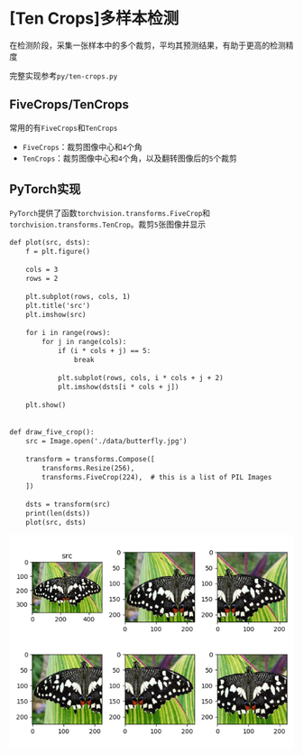 
# [Ten Crops]多样本检测

在检测阶段，采集一张样本中的多个裁剪，平均其预测结果，有助于更高的检测精度

完整实现参考`py/ten-crops.py`

## FiveCrops/TenCrops

常用的有`FiveCrops`和`TenCrops`

* `FiveCrops`：裁剪图像中心和`4`个角
* `TenCrops`：裁剪图像中心和`4`个角，以及翻转图像后的`5`个裁剪

## PyTorch实现

`PyTorch`提供了函数`torchvision.transforms.FiveCrop`和`torchvision.transforms.TenCrop`。裁剪`5`张图像并显示

```
def plot(src, dsts):
    f = plt.figure()

    cols = 3
    rows = 2

    plt.subplot(rows, cols, 1)
    plt.title('src')
    plt.imshow(src)

    for i in range(rows):
        for j in range(cols):
            if (i * cols + j) == 5:
                break

            plt.subplot(rows, cols, i * cols + j + 2)
            plt.imshow(dsts[i * cols + j])

    plt.show()


def draw_five_crop():
    src = Image.open('./data/butterfly.jpg')

    transform = transforms.Compose([
        transforms.Resize(256),
        transforms.FiveCrop(224),  # this is a list of PIL Images
    ])

    dsts = transform(src)
    print(len(dsts))
    plot(src, dsts)
```

![](./imgs/fivecrop.png)